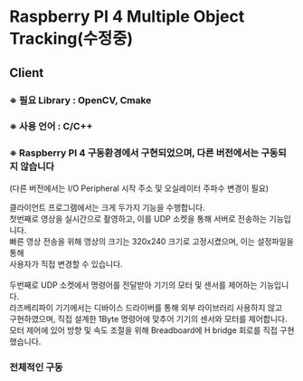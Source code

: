 # Raspberry PI 4 Multiple Object Tracking(수정중)
## Client  

### ※ 필요 Library : OpenCV, Cmake  

### ※ 사용 언어 : C/C++  

### ※ Raspberry PI 4 구동환경에서 구현되었으며, 다른 버전에서는 구동되지 않습니다  
(다른 버전에서는 I/O Peripheral 시작 주소 및 오실레이터 주파수 변경이 필요)  
  
  
클라이언트 프로그램에서는 크게 두가지 기능을 수행합니다.  
첫번째로 영상을 실시간으로 촬영하고, 이를 UDP 소켓을 통해 서버로 전송하는 기능입니다.  
빠른 영상 전송을 위해 영상의 크기는 320x240 크기로 고정시켰으며, 이는 설정파일을 통해  
사용자가 직접 변경할 수 있습니다.  
<br>두번째로 UDP 소켓에서 명령어를 전달받아 기기의 모터 및 센서를 제어하는 기능입니다.  
라즈베리파이 기기에서는 디바이스 드라이버를 통해 외부 라이브러리 사용하지 않고  
구현하였으며, 직접 설계한 1Byte 명령어에 맞추어 기기의 센서와 모터를 제어합니다.  
모터 제어에 있어 방향 및 속도 조절을 위해 Breadboard에 H bridge 회로를 직접 구현했습니다.



### 전체적인 구동
